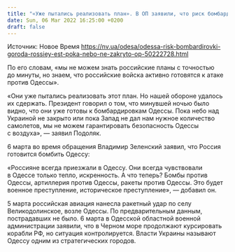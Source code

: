 ```yaml
---
title: "«Уже пытались реализовать план». В ОП заявили, что риск бомбардировки оккупантами Одессы есть, пока небо остается не закрытым"
date: Sun, 06 Mar 2022 16:25:00 +0200
draft: false
---
```

Источник: Новое Время https://nv.ua/odesa/odessa-risk-bombardirovki-goroda-rossiey-est-poka-nebo-ne-zakryto-op-50222728.html


По его словам, «мы не можем знать российские планы с точностью до минуты, но знаем, что российские войска активно готовятся к атаке против Одессы».

«Они уже пытались реализовать этот план. Но нашей обороне удалось их сдержать. Президент говорил о том, что минувшей ночью было видно, что они уже готовы к бомбардировкам Одессы. Пока небо над Украиной не закрыто или пока Запад не дал нам нужное количество самолетов, мы не можем гарантировать безопасность Одессы с воздуха», — заявил Подоляк.

6 марта во время обращения Владимир Зеленский заявил, что Россия готовится бомбить Одессу:

«Россияне всегда приезжали в Одессу. Они всегда чувствовали в Одессе только тепло, искренность. А что теперь? Бомбы против Одессы, артиллерия против Одессы, ракеты против Одессы. Это будет военное преступление, историческое преступление», — добавил он.

5 марта российская авиация нанесла ракетный удар по селу Великодолинское, возле Одессы. По предварительным данным, пострадавших не было. 6 марта в Одесской областной военной администрации заявили, что в Черном море продолжают курсировать корабли РФ, но ситуация контролируется. Власти Украины называют Одессу одним из стратегических городов.
